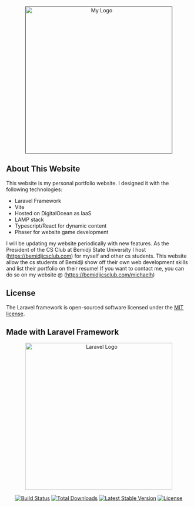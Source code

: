 <p align="center"><a href="" target="_blank"><img src="https://bemidjicsclub.com/michaelh/images/banner.png" width="400" alt="My Logo"></a></p>

## About This Website

This website is my personal portfolio website. I designed it with the following technologies:

- Laravel Framework
- Vite
- Hosted on DigitalOcean as IaaS
- LAMP stack
- Typescript/React for dynamic content
- Phaser for website game development

I will be updating my website periodically with new features. As the President of the CS Club at Bemidji State University I host (https://bemidjicsclub.com) for myself and other cs students. This website allow the cs students of Bemidji show off their own web development skills and list their portfolio on their resume! If you want to contact me, you can do so on my website @ (https://bemidjicsclub.com/michaelh) 

## License

The Laravel framework is open-sourced software licensed under the [MIT license](https://opensource.org/licenses/MIT).

## Made with Laravel Framework
<p align="center"><a href="https://laravel.com" target="_blank"><img src="https://raw.githubusercontent.com/laravel/art/master/logo-lockup/5%20SVG/2%20CMYK/1%20Full%20Color/laravel-logolockup-cmyk-red.svg" width="400" alt="Laravel Logo"></a></p>

<p align="center">
<a href="https://github.com/laravel/framework/actions"><img src="https://github.com/laravel/framework/workflows/tests/badge.svg" alt="Build Status"></a>
<a href="https://packagist.org/packages/laravel/framework"><img src="https://img.shields.io/packagist/dt/laravel/framework" alt="Total Downloads"></a>
<a href="https://packagist.org/packages/laravel/framework"><img src="https://img.shields.io/packagist/v/laravel/framework" alt="Latest Stable Version"></a>
<a href="https://packagist.org/packages/laravel/framework"><img src="https://img.shields.io/packagist/l/laravel/framework" alt="License"></a>
</p>
